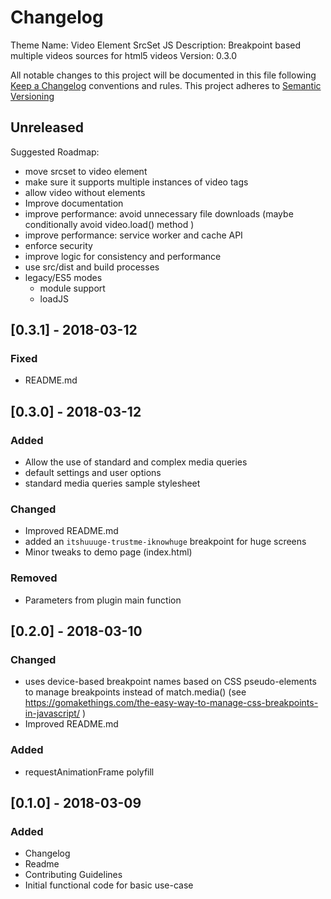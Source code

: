# Changelog
Theme Name: Video Element SrcSet JS
Description: Breakpoint based multiple videos sources for html5 videos
Version: 0.3.0

All notable changes to this project will be documented in this file following [Keep a Changelog](http://keepachangelog.com/) conventions and rules.
This project adheres to [Semantic Versioning](http://semver.org/)

## Unreleased

Suggested Roadmap:

- move srcset to video element
- make sure it supports multiple instances of video tags
- allow video without <source> elements
- Improve documentation
- improve performance: avoid unnecessary file downloads (maybe conditionally avoid video.load() method )
- improve performance: service worker and cache API
- enforce security
- improve logic for consistency and performance
- use src/dist and build processes
- legacy/ES5 modes
	- module support
	- loadJS

## [0.3.1] - 2018-03-12

### Fixed
- README.md

## [0.3.0] - 2018-03-12

### Added
- Allow the use of standard and complex media queries
- default settings and user options
- standard media queries sample stylesheet

### Changed
- Improved README.md
- added an `itshuuuge-trustme-iknowhuge` breakpoint for huge screens
- Minor tweaks to demo page (index.html)

### Removed
- Parameters from plugin main function

## [0.2.0] - 2018-03-10

### Changed
- uses device-based breakpoint names based on CSS pseudo-elements to manage breakpoints instead of match.media() (see https://gomakethings.com/the-easy-way-to-manage-css-breakpoints-in-javascript/ )
- Improved README.md

### Added
- requestAnimationFrame polyfill

## [0.1.0] - 2018-03-09

### Added
- Changelog
- Readme
- Contributing Guidelines
- Initial functional code for basic use-case



